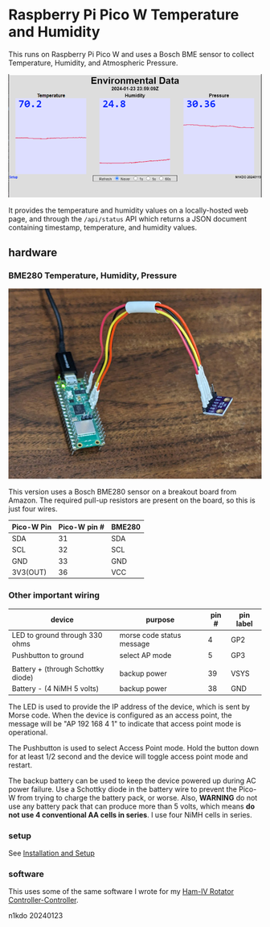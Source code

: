 # Raspberry Pi Pico W Temperature and Humidity

This runs on Raspberry Pi Pico W and uses a Bosch BME sensor to collect
Temperature, Humidity, and Atmospheric Pressure.

![screenshot](images/screenshot.png)

It provides the temperature and humidity values on a locally-hosted web page, and through 
the `/api/status` API which returns a JSON document containing timestamp, temperature,
and humidity values.

## hardware

### BME280 Temperature, Humidity, Pressure

![bad photo](images/bad-photo.jpg)

This version uses a Bosch BME280 sensor on a breakout board from Amazon.  The required pull-up resistors
are present on the board, so this is just four wires.

| Pico-W Pin   | Pico-W pin # | BME280 |
|--------------|--------------|--------|
| SDA          | 31           | SDA    |
| SCL          | 32           | SCL    |
| GND          | 33           | GND    |
| 3V3(OUT)     | 36           | VCC    |

### Other important wiring

| device                             | purpose                   | pin # | pin label |
|------------------------------------|---------------------------|-------|-----------|
| LED to ground through 330 ohms     | morse code status message | 4     | GP2       |
| Pushbutton to ground               | select AP mode            | 5     | GP3       |
|                                    |                           |       |           |
| Battery + (through Schottky diode) | backup power              | 39    | VSYS      | 
| Battery - (4 NiMH 5 volts)         | backup power              | 38    | GND       |

The LED is used to provide the IP address of the device, which is sent by Morse code. When the device
is configured as an access point, the message will be "AP 192 168 4 1" to indicate that access point
mode is operational.

The Pushbutton is used to select Access Point mode.  Hold the button down for at least 1/2 second and the
device will toggle access point mode and restart.

The backup battery can be used to keep the device powered up during AC power failure.  Use a Schottky diode in
the battery wire to prevent the Pico-W from trying to charge the battery pack, or worse.  Also, **WARNING** do not
use any battery pack that can produce more than 5 volts, which means **do not use 4 conventional AA cells in
series**.  I use four NiMH cells in series.  

### setup

See [Installation and Setup](Installation-and-Setup.md)

### software

This uses some of the same software I wrote for my
[Ham-IV Rotator Controller-Controller](https://github.com/n1kdo/rotator-controller-controller).

n1kdo 20240123



